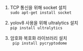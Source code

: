 1. TCP 통신을 위해 socket 설치     
  ```sudo apt-get install socket ```   
         
2. yolov8 사용을 위해 ultralytics 설치       
  ``` pip install ultralytics ```      

3. 암호화 복호화 라이브러리 설치        
  ``` pip install pycryptodome```
